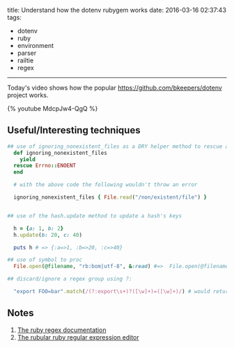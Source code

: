 title: Understand how the dotenv rubygem works
date: 2016-03-16 02:37:43
tags:
- dotenv
- ruby
- environment
- parser
- railtie
- regex
---

Today's video shows how the popular https://github.com/bkeepers/dotenv project works.

{% youtube MdcpJw4-QgQ %}

## Useful/Interesting techniques

~~~ruby
## use of ignoring_nonexistent_files as a DRY helper method to rescue and ignore Errno::ENOENT errors
  def ignoring_nonexistent_files
    yield
  rescue Errno::ENOENT
  end

  # with the above code the following wouldn't throw an error

  ignoring_nonexistent_files { File.read("/non/existent/file") }


## use of the hash.update method to update a hash's keys

  h = {a: 1, b: 2}
  h.update(b: 20, c: 40)

  puts h # => {:a=>1, :b=>20, :c=>40}

## use of symbol to proc
  File.open(@filename, "rb:bom|utf-8", &:read) #=>  File.open(@filename, "rb:bom|utf-8") {|f| f.read}

## discard/ignore a regex group using ?:

  "export FOO=bar".match(/(?:export\s+)?([\w]+)=([\w]+)/) # would return two matches http://rubular.com/r/geRhhYNzJe

~~~


## Notes

  1. [The ruby regex documentation](http://ruby-doc.org/core-2.2.0/Regexp.html)
  2. [The rubular ruby regular expression editor](http://rubular.com/)

